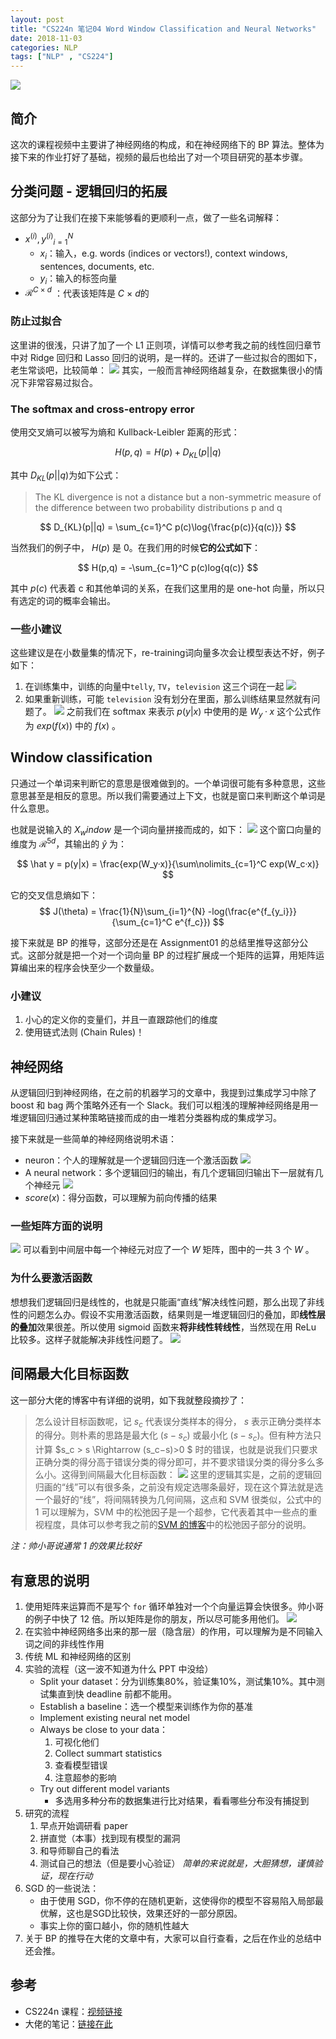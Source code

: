 ```yaml
---
layout: post
title: "CS224n 笔记04 Word Window Classification and Neural Networks"
date: 2018-11-03
categories: NLP
tags: ["NLP" , "CS224"]
---
```

![](/assets/images/blog/20181030-cs224note4/DraggedImage.png)
## 简介
这次的课程视频中主要讲了神经网络的构成，和在神经网络下的 BP 算法。整体为接下来的作业打好了基础，视频的最后也给出了对一个项目研究的基本步骤。

## 分类问题 - 逻辑回归的拓展
这部分为了让我们在接下来能够看的更顺利一点，做了一些名词解释：
-  ${x^{(i)},y^(i)}^N_{i=1}$ 
	-  $x_i$：输入，e.g. words (indices or vectors!), context windows, sentences, documents, etc.
	-  $y_i$：输入的标签向量  
-  $\mathcal{R}^{C\ \times\ d}$ ：代表该矩阵是  $C\ \times\ d$的

### 防止过拟合
这里讲的很浅，只讲了加了一个 L1 正则项，详情可以参考我之前的线性回归章节中对 Ridge 回归和 Lasso 回归的说明，是一样的。还讲了一些过拟合的图如下，老生常谈吧，比较简单：
![](/assets/images/blog/20181030-cs224note4/hankcs.com%202017-06-09%20%E4%B8%8B%E5%8D%884.23.18.png.jpeg)
其实，一般而言神经网络越复杂，在数据集很小的情况下非常容易过拟合。

### The softmax and cross-entropy error
使用交叉熵可以被写为熵和 Kullback-Leibler 距离的形式：

$$
H(p,q) = H(p) + D_{KL}(p||q)  
$$

其中 $D_{KL}(p||q)$为如下公式：
> The KL divergence is not a distance but a non-symmetric measure of the difference between two probability distributions p and q

$$
D_{KL}(p||q) = \sum_{c=1}^C p(c)\log{\frac{p(c)}{q(c)}}
$$

当然我们的例子中， $H(p)$ 是 0。在我们用的时候**它的公式如下**：

$$
H(p,q) = -\sum_{c=1}^C p(c)log{q(c)}
$$

其中 $p(c)$ 代表着 c 和其他单词的关系，在我们这里用的是 one-hot 向量，所以只有选定的词的概率会输出。 

### 一些小建议
这些建议是在小数量集的情况下，re-training词向量多次会让模型表达不好，例子如下：
1. 在训练集中，训练的向量中`telly`, `TV`，`television` 这三个词在一起
	![](/assets/images/blog/20181030-cs224note4/pretraining.png.jpeg)
2. 如果重新训练，可能 `television` 没有划分在里面，那么训练结果显然就有问题了。
	![](/assets/images/blog/20181030-cs224note4/retraining.png.jpeg)
之前我们在 softmax 来表示  $p(y|x)$ 中使用的是  $W_y·x$  这个公式作为  $exp(f(x))$  中的 $f(x)$ 。

## Window classification
只通过一个单词来判断它的意思是很难做到的。一个单词很可能有多种意思，这些意思甚至是相反的意思。所以我们需要通过上下文，也就是窗口来判断这个单词是什么意思。

也就是说输入的 $X_window$ 是一个词向量拼接而成的，如下：
![](/assets/images/blog/20181030-cs224note4/DraggedImage-1.png)
这个窗口向量的维度为 $\mathcal R^{5d}$，其输出的 $\hat y$ 为：

$$
\hat y = p(y|x) = \frac{exp(W_y·x)}{\sum\nolimits_{c=1}^C exp(W_c·x)} 
$$

它的交叉信息熵如下：
$$
J(\theta) = \frac{1}{N}\sum_{i=1}^{N} -log(\frac{e^{f_{y_i}}}{\sum_{c=1}^C e^{f_c}}) 
$$

接下来就是 BP 的推导，这部分还是在 Assignment01 的总结里推导这部分公式。这部分就是把一个对一个词向量 BP 的过程扩展成一个矩阵的运算，用矩阵运算编出来的程序会快至少一个数量级。

### 小建议
1. 小心的定义你的变量们，并且一直跟踪他们的维度
2. 使用链式法则 (Chain Rules)！

## 神经网络
从逻辑回归到神经网络，在之前的机器学习的文章中，我提到过集成学习中除了 boost 和 bag 两个策略外还有一个 Slack。我们可以粗浅的理解神经网络是用一堆逻辑回归通过某种策略链接而成的由一堆若分类器构成的集成学习。

接下来就是一些简单的神经网络说明术语：
- neuron：个人的理解就是一个逻辑回归连一个激活函数
	![](/assets/images/blog/20181030-cs224note4/DraggedImage-2.png)
- A neural network：多个逻辑回归的输出，有几个逻辑回归输出下一层就有几个神经元
	![](/assets/images/blog/20181030-cs224note4/DraggedImage-3.png)
-  $score(x)$：得分函数，可以理解为前向传播的结果 

### 一些矩阵方面的说明
![](/assets/images/blog/20181030-cs224note4/DraggedImage-4.png)
可以看到中间层中每一个神经元对应了一个 $W$ 矩阵，图中的一共 3 个 $W$ 。
### 为什么要激活函数
想想我们逻辑回归是线性的，也就是只能画“直线”解决线性问题，那么出现了非线性的问题怎么办。假设不实用激活函数，结果则是一堆逻辑回归的叠加，即**线性层的叠加**效果很差。所以使用 sigmoid 函数来**将非线性转线性**，当然现在用 ReLu 比较多。这样子就能解决非线性问题了。
![](/assets/images/blog/20181030-cs224note4/DraggedImage-5.png)

## 间隔最大化目标函数
这一部分大佬的博客中有详细的说明，如下我就整段摘抄了：
> 怎么设计目标函数呢，记 $s_c$ 代表误分类样本的得分， $s$ 表示正确分类样本的得分。则朴素的思路是最大化 $(s - s_c)$ 或最小化 $(s - s_c)$。但有种方法只计算 $s_c > s \Rightarrow (s_c−s)>0 $ 时的错误，也就是说我们只要求正确分类的得分高于错误分类的得分即可，并不要求错误分类的得分多么多么小。这得到间隔最大化目标函数：
![](/assets/images/blog/20181030-cs224note4/DraggedImage-6.png)
这里的逻辑其实是，之前的逻辑回归画的“线”可以有很多条，之前没有规定选哪条最好，现在这个算法就是选一个最好的“线”，将间隔转换为几何间隔，这点和 SVM 很类似，公式中的 1 可以理解为，SVM 中的松弛因子是一个超参，它代表着其中一些点的重视程度，具体可以参考我之前的[SVM 的博客](https://vdeamov.github.io/%E6%9C%BA%E5%99%A8%E5%AD%A6%E4%B9%A0/2018/08/13/%E6%94%AF%E6%8C%81%E5%90%91%E9%87%8F%E6%9C%BASVM/)中的松弛因子部分的说明。

*注：帅小哥说通常 1 的效果比较好*

## 有意思的说明
1. 使用矩阵来运算而不是写个 `for` 循环单独对一个个向量运算会快很多。帅小哥的例子中快了 12 倍。所以矩阵是你的朋友，所以尽可能多用他们。
	![](/assets/images/blog/20181030-cs224note4/DraggedImage-7.png)
2. 在实验中神经网络多出来的那一层（隐含层）的作用，可以理解为是不同输入词之间的非线性作用
3. 传统 ML 和神经网络的区别
4. 实验的流程（这一波不知道为什么 PPT 中没给）
	- Split your dataset：分为训练集80%，验证集10%，测试集10%。其中测试集直到快 deadline 前都不能用。
	- Establish a baseline：选一个模型来训练作为你的基准
	- Implement existing neural net model
	- Always be close to your data：
		1. 可视化他们
		2. Collect summart statistics
		3. 查看模型错误
		4. 注意超参的影响
	- Try out different model variants
		- 多选用多种分布的数据集进行比对结果，看看哪些分布没有捕捉到
5. 研究的流程
	1. 早点开始调研看 paper
	2. 拼直觉（本事）找到现有模型的漏洞
	3. 和导师聊自己的看法
	4. 测试自己的想法（但是要小心验证）
	*简单的来说就是，大胆猜想，谨慎验证，现在行动*
6. SGD 的一些说法：
	- 由于使用 SGD，你不停的在随机更新，这使得你的模型不容易陷入局部最优解，这也是SGD比较快，效果还好的一部分原因。
	- 事实上你的窗口越小，你的随机性越大
7. 关于 BP 的推导在大佬的文章中有，大家可以自行查看，之后在作业的总结中还会推。

## 参考
- CS224n 课程：[视频链接](https://www.bilibili.com/video/av30326868/?p=4)
- 大佬的笔记：[链接在此](http://www.hankcs.com/nlp/cs224n-word-window-classification-and-neural-networks.html)

<script type="text/x-mathjax-config">MathJax.Hub.Config({tex2jax: {inlineMath:[['$','$']]}});</script>

<script type="text/javascript" src="https://cdnjs.cloudflare.com/ajax/libs/mathjax/2.7.1/MathJax.js?config=TeX-AMS-MML_HTMLorMML"></script>
